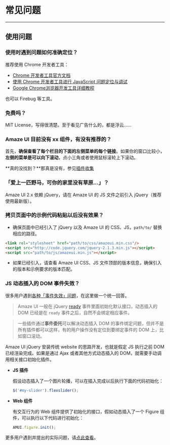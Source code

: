 # 常见问题
---

## 使用问题

### 使用时遇到问题如何准确定位？

推荐使用 Chrome 开发者工具：

- [Chrome 开发者工具官方文档](https://developer.chrome.com/devtools)
- [使用 Chrome 开发者工具进行 JavaScript 问题定位与调试](http://www.ibm.com/developerworks/cn/web/1410_wangcy_chromejs/)
- [Google Chrome浏览器开发工具详细教程](http://blog.sina.com.cn/s/blog_6e637ea701017glv.html)

也可以 Firebug 等工具。

### 免费吗？

MIT License，写得很清楚。至于看见广告什么的，都是浮云……

### Amaze UI 目前没有 xx 组件，有没有推荐的？

首先，**确保查看了每个栏目的下面的左侧菜单的每个链接**。如果你的窗口比较小， **左侧的菜单是可以向下滚动**，点小三角或者使用鼠标滚轮上下滚动。

**真的没找到？**那真是没有，参见[插件收集](/getting-started/collections?_ver=2.x)

### 「爱上一匹野马，可你的家里没有草原…」？

Amaze UI 2.x 依赖 jQuery，请在 Amaze UI 的 JS 文件之前引入 jQuery（推荐使用最新版）。

### 拷贝页面中的示例代码粘贴以后没有效果？

- 确保页面中已经引入了 jQuery 以及 Amaze UI 的 CSS、JS，`path/to/` 替换相应的路径。

```html
<link rel="stylesheet" href="path/to/css/amazeui.min.css"/>
<script src="http://code.jquery.com/jquery-2.1.3.min.js"></script>
<script src="path/to/js/amazeui.min.js"></script>
```

- 如果已经引入，请查看 Amaze UI CSS、JS 文件顶部的版本信息，确保引入的版本和示例要求的版本匹配。

### JS 动态插入的 DOM 事件失效？

很多用户遇到[各种「事件失效」问题](https://github.com/allmobilize/amazeui/issues?utf8=%E2%9C%93&q=label%3Aevent-binding+)，在这里做一个统一回答。

> Amaze UI 一般在 jQuery [ready](https://api.jquery.com/ready/) 事件里面初始化默认接口，动态插入的 DOM 已经是在 `ready` 事件之后，自然不会绑定相应事件。

> 一些插件通过**事件委托**可以解决动态插入 DOM 的事件绑定问题，但并不是所有插件都可以这样，有的用户操作没有定位到要绑定事件的 DOM 上，比如窗口滚动。

Amaze UI jQuery 安装传统 website 的思路开发，也就是假定 JS 执行之前 DOM 已经渲染完成。如果是通过 Ajax 或者其他方式动态插入的 DOM，就需要手动调用相关接口初始化插件。

- **JS 插件**

  假设动态插入了一个图片轮播，可以在插入完成以后执行下面的代码初始化：

  ```js
  $('#my-slider').flexslider();
  ```
- **Web 组件**

  有交互行为的 Web 组件提供了初始化的接口，假如动态插入了一个 Figure 组件，可以执行以下代码进行初始化：

  ```js
  AMUI.figure.init();
  ```

更多用户遇到并提出的实际问题，请[点此查看](https://github.com/allmobilize/amazeui/issues?utf8=%E2%9C%93&q=label%3Aevent-binding+)。


